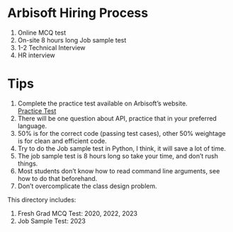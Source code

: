 # Arbisoft Hiring Process
1. Online MCQ test
2. On-site 8 hours long Job sample test
3. 1-2 Technical Interview
4. HR interview

# Tips
1. Complete the practice test available on Arbisoft’s website.  
[Practice Test](https://freshgradhiring.arbisoft.com/past-results.html)
2. There will be one question about API, practice that in your preferred language.
3. 50% is for the correct code (passing test cases), other 50% weightage is for clean and efficient code.
4. Try to do the Job sample test in Python, I think, it will save a lot of time.
5. The job sample test is 8 hours long so take your time, and don’t rush things.
6. Most students don’t know how to read command line arguments, see how to do that beforehand.
7. Don’t overcomplicate the class design problem.

This directory includes:
1. Fresh Grad MCQ Test: 2020, 2022, 2023
2. Job Sample Test: 2023
